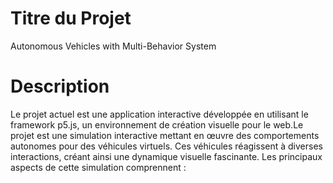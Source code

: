 # Titre du Projet
Autonomous Vehicles with Multi-Behavior System
# Description
Le projet actuel est une application interactive développée en utilisant le framework p5.js, un environnement de création visuelle pour le web.Le projet est une simulation interactive mettant en œuvre des comportements autonomes pour des véhicules virtuels. Ces véhicules réagissent à diverses interactions, créant ainsi une dynamique visuelle fascinante.
 Les principaux aspects de cette simulation comprennent :
